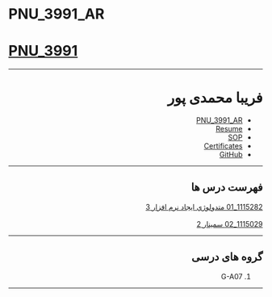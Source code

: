 # PNU_3991_AR
# [PNU_3991](https://github.com/AliRazavi-edu/PNU_3991#TOC)

<div dir="rtl">
     
---------

# فریبا محمدی پور
- [PNU_3991_AR](https://github.com/fmohammadipour/PNU_3991_AR)
- [Resume](https://fmohammadipour.github.io/) 
- [SOP](https://fmohammadipour.github.io/#SOP)
- [Certificates](https://github.com/fmohammadipour/PNU_3991_AR/tree/main/_Certificate)
- [GitHub](https://github.com/fmohammadipour)

------------------
## فهرست درس ها  


[1115282_01	متدولوژي ايجاد نرم افزار	3](https://github.com/saharzeinivand/PNU_3991_AR/tree/main/SoftwareDevelopmentMethodologies)
<br>
<br>
[1115029_02	سمينار	2](https://github.com/saharzeinivand/PNU_3991_AR/tree/main/MscSeminar-1)

--------------
## گروه های درسی

1. G-A07 
------------------
<div align="center">
</div>
